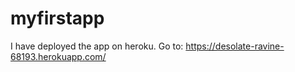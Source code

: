 # myfirstapp
I have deployed the app on heroku. Go to: https://desolate-ravine-68193.herokuapp.com/
